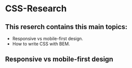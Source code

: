 # CSS-Research
## This reserch contains this main topics: 
* Responsive vs mobile-first design.
* How to write CSS with BEM.

## Responsive vs mobile-first design
